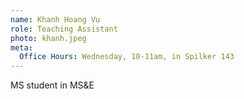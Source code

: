 ```yaml
---
name: Khanh Hoang Vu
role: Teaching Assistant
photo: khanh.jpeg
meta:
  Office Hours: Wednesday, 10-11am, in Spilker 143
---
```


MS student in MS&E
